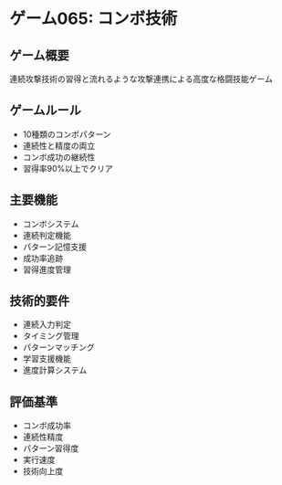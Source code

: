 # ゲーム065: コンボ技術

## ゲーム概要
連続攻撃技術の習得と流れるような攻撃連携による高度な格闘技能ゲーム

## ゲームルール
- 10種類のコンボパターン
- 連続性と精度の両立
- コンボ成功の継続性
- 習得率90%以上でクリア

## 主要機能
- コンボシステム
- 連続判定機能
- パターン記憶支援
- 成功率追跡
- 習得進度管理

## 技術的要件
- 連続入力判定
- タイミング管理
- パターンマッチング
- 学習支援機能
- 進度計算システム

## 評価基準
- コンボ成功率
- 連続性精度
- パターン習得度
- 実行速度
- 技術向上度